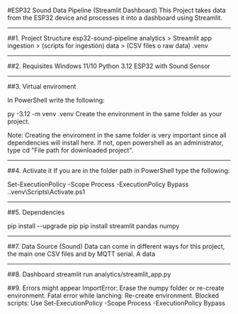 #ESP32 Sound Data Pipeline (Streamlit Dashboard)
This Project takes data from the ESP32 device and processes it into a dashboard using Streamlit. 

-------------------------------------------------------------------------------------------------------------------------------------------------------------------------------

##1. Project Structure
esp32-sound-pipeline
analytics > Streamlit app
ingestion > (scripts for ingestión)
data > (CSV files o raw data)
.venv

-------------------------------------------------------------------------------------------------------------------------------------------------------------------------------

##2. Requisites
Windows 11/10
Python 3.12
ESP32 with Sound Sensor

-------------------------------------------------------------------------------------------------------------------------------------------------------------------------------

##3. Virtual enviroment

In PowerShell write the following:

py -3.12 -m venv .venv
Create the environment in the same folder as your project. 

Note: Creating the enviroment in the same folder is very important since all dependencies will install here. If not, open powershell as an administrator, type cd "File path for downloaded project".

-------------------------------------------------------------------------------------------------------------------------------------------------------------------------------


##4. Activate it
If you are in the folder path in PowerShell type the following: 

Set-ExecutionPolicy -Scope Process -ExecutionPolicy Bypass
.\.venv\Scripts\Activate.ps1

-------------------------------------------------------------------------------------------------------------------------------------------------------------------------------

##5. Dependencies
   
pip install --upgrade pip
pip install streamlit pandas numpy

-------------------------------------------------------------------------------------------------------------------------------------------------------------------------------

##7. Data Source (Sound)
Data can come in different ways for this project, the main one CSV files and by MQTT serial. A data 

-------------------------------------------------------------------------------------------------------------------------------------------------------------------------------

##8. Dashboard
streamlit run analytics/streamlit_app.py

##9. Errors might appear
ImportError: Erase the numpy folder or re-create environment. 
Fatal error while lanching: Re-create environment.
Blocked scripts: Use Set-ExecutionPolicy -Scope Process -ExecutionPolicy Bypass

